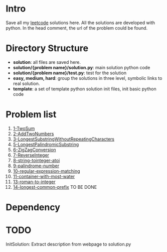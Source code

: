 # Intro
Save all my [leetcode](https://leetcode.com) solutions here.
All the solutions are developed with python.
In the head comment, the url of the problem could be found.

# Directory Structure

* **solution**: all files are saved here.
* **solution/{problem name}/solution.py**: main solution python code
* **solution/{problem name}/test.py**: test for the solution
* **easy, medium, hard**: group the solutions in three level, symbolic links to real solution.
* **template**: a set of template python solution init files, init basic python code

# Problem list
1. [1-TwoSum](https://leetcode.com/problems/two-sum/description/)
2. [2-AddTwoNumbers](https://leetcode.com/problems/add-two-numbers/description/)
3. [3-LongestSubstringWithoutRepeatingCharacters](https://leetcode.com/problems/longest-substring-without-repeating-characters/description/)
5. [5-LongestPalindromicSubstring](https://leetcode.com/problems/longest-palindromic-substring/)
6. [6-ZigZagConversion](https://leetcode.com/problems/zigzag-conversion/description/)
7. [7-ReverseInteger](https://leetcode.com/problems/reverse-integer/description/)
8. [8-string-tointeger-atoi](https://leetcode.com/problems/string-to-integer-atoi/description/)
9. [9-palindrome-number](https://leetcode.com/problems/palindrome-number/description/)
10. [10-regular-expression-matching]()
11. [11-container-with-most-water](https://leetcode.com/problems/container-with-most-water/description/)
13. [13-roman-to-integer](https://leetcode.com/problems/roman-to-integer/description/)
14. [14-longest-common-prefix](https://leetcode.com/problems/longest-common-prefix/description/)
TO BE DONE

# Dependency

# TODO

InitSolution: Extract description from webpage to solution.py
